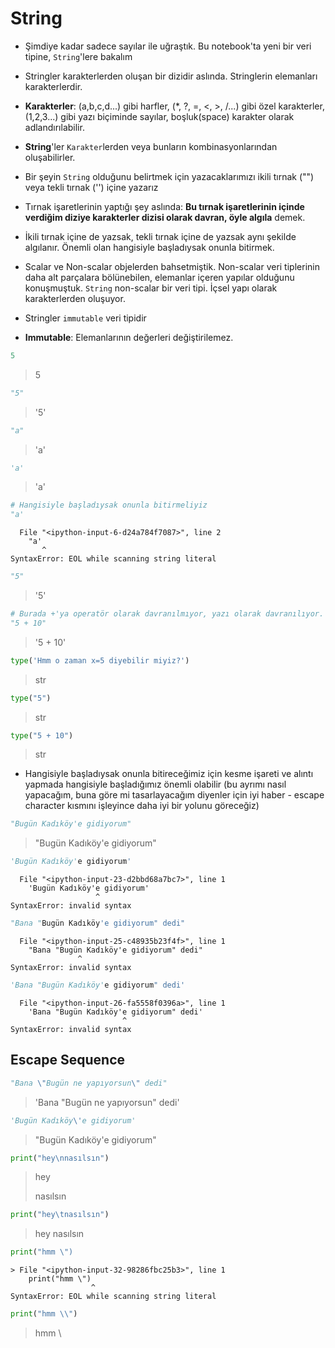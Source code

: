 # String

* Şimdiye kadar sadece sayılar ile uğraştık. Bu notebook'ta yeni bir veri tipine, `String`'lere bakalım

* Stringler karakterlerden oluşan bir dizidir aslında. Stringlerin elemanları karakterlerdir.

* **Karakterler**: (a,b,c,d...) gibi harfler, (*, ?, =, <, >, /...) gibi özel karakterler, (1,2,3...) gibi yazı biçiminde sayılar, boşluk(space) karakter olarak adlandırılabilir. 

* **String**'ler `Karakter`lerden veya bunların kombinasyonlarından oluşabilirler.

* Bir şeyin `String` olduğunu belirtmek için yazacaklarımızı ikili tırnak ("") veya tekli tırnak ('') içine yazarız

* Tırnak işaretlerinin yaptığı şey aslında: **Bu tırnak işaretlerinin içinde verdiğim diziye karakterler dizisi olarak davran, öyle algıla** demek.

* İkili tırnak içine de yazsak, tekli tırnak içine de yazsak aynı şekilde algılanır. Önemli olan hangisiyle başladıysak onunla bitirmek.

* Scalar ve Non-scalar objelerden bahsetmiştik. Non-scalar veri tiplerinin daha alt parçalara bölünebilen, elemanlar içeren yapılar olduğunu konuşmuştuk. `String` non-scalar bir veri tipi. İçsel yapı olarak karakterlerden oluşuyor.

* Stringler `immutable` veri tipidir

* **Immutable**: Elemanlarının değerleri değiştirilemez.


```python
5
```

> 5




```python
"5"
```

> '5'




```python
"a"
```

> 'a'




```python
'a'
```

> 'a'




```python
# Hangisiyle başladıysak onunla bitirmeliyiz
"a'
```


      File "<ipython-input-6-d24a784f7087>", line 2
        "a'
           ^
    SyntaxError: EOL while scanning string literal




```python
"5"
```

> '5'




```python
# Burada +'ya operatör olarak davranılmıyor, yazı olarak davranılıyor.
"5 + 10"
```

> '5 + 10'




```python
type('Hmm o zaman x=5 diyebilir miyiz?')
```

> str




```python
type("5")
```

> str




```python
type("5 + 10")
```

> str



* Hangisiyle başladıysak onunla bitireceğimiz için kesme işareti ve alıntı yapmada hangisiyle başladığımız önemli olabilir (bu ayrımı nasıl yapacağım, buna göre mi tasarlayacağım diyenler için iyi haber - escape character kısmını işleyince daha iyi bir yolunu göreceğiz)


```python
"Bugün Kadıköy'e gidiyorum"
```



> "Bugün Kadıköy'e gidiyorum"




```python
'Bugün Kadıköy'e gidiyorum'
```


      File "<ipython-input-23-d2bbd68a7bc7>", line 1
        'Bugün Kadıköy'e gidiyorum'
                       ^
    SyntaxError: invalid syntax


```python
"Bana "Bugün Kadıköy'e gidiyorum" dedi"
```


      File "<ipython-input-25-c48935b23f4f>", line 1
        "Bana "Bugün Kadıköy'e gidiyorum" dedi"
                   ^
    SyntaxError: invalid syntax




```python
'Bana "Bugün Kadıköy'e gidiyorum" dedi'
```


      File "<ipython-input-26-fa5558f0396a>", line 1
        'Bana "Bugün Kadıköy'e gidiyorum" dedi'
                             ^
    SyntaxError: invalid syntax



## Escape Sequence


```python
"Bana \"Bugün ne yapıyorsun\" dedi"
```

> 'Bana "Bugün ne yapıyorsun" dedi'




```python
'Bugün Kadıköy\'e gidiyorum'
```

> "Bugün Kadıköy'e gidiyorum"




```python
print("hey\nnasılsın")
```

> hey
>
> nasılsın



```python
print("hey\tnasılsın")
```

> hey    nasılsın



```python
print("hmm \")
```


    > File "<ipython-input-32-98286fbc25b3>", line 1
        print("hmm \")
                      ^
    SyntaxError: EOL while scanning string literal




```python
print("hmm \\")
```

> hmm \


